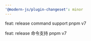 ```yaml
---
'@modern-js/plugin-changeset': minor
---
```


feat: release command support pnpm v7

feat: release 命令支持 pnpm v7
